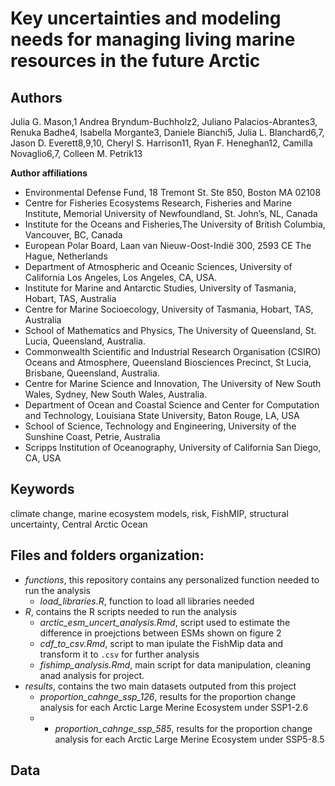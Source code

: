 # Key uncertainties and modeling needs for managing living marine resources in the future Arctic 

## Authors 

Julia G. Mason,1 Andrea Bryndum-Buchholz2, Juliano Palacios-Abrantes3, Renuka Badhe4, Isabella Morgante3, Daniele Bianchi5, Julia L. Blanchard6,7, Jason D. Everett8,9,10, Cheryl S. Harrison11, Ryan F. Heneghan12, Camilla Novaglio6,7, Colleen M. Petrik13

**Author affiliations**

- Environmental Defense Fund, 18 Tremont St. Ste 850, Boston MA 02108
- Centre for Fisheries Ecosystems Research, Fisheries and Marine Institute, Memorial University of Newfoundland, St. John’s, NL, Canada
- Institute for the Oceans and Fisheries,The University of British Columbia, Vancouver, BC, Canada
- European Polar Board, Laan van Nieuw-Oost-Indië 300, 2593 CE The Hague, Netherlands
- Department of Atmospheric and Oceanic Sciences, University of California Los Angeles, Los Angeles, CA, USA.
- Institute for Marine and Antarctic Studies, University of Tasmania, Hobart, TAS, Australia
- Centre for Marine Socioecology, University of Tasmania, Hobart, TAS, Australia
- School of Mathematics and Physics, The University of Queensland, St. Lucia, Queensland, Australia.
- Commonwealth Scientific and Industrial Research Organisation (CSIRO) Oceans and Atmosphere, Queensland Biosciences Precinct, St Lucia, Brisbane, Queensland, Australia. 
- Centre for Marine Science and Innovation, The University of New South Wales, Sydney, New South Wales, Australia.
- Department of Ocean and Coastal Science and Center for Computation and Technology, Louisiana State University, Baton Rouge, LA, USA
- School of Science, Technology and Engineering, University of the Sunshine Coast, Petrie, Australia
- Scripps Institution of Oceanography, University of California San Diego, CA, USA


## Keywords
climate change, marine ecosystem models, risk, FishMIP, structural uncertainty, Central Arctic Ocean

## Files and folders organization:

- *functions*, this repository contains any personalized function needed to run the analysis
  - *load_libraries.R*, function to load all libraries needed
- *R*, contains the R scripts needed to run the analysis
  - *arctic_esm_uncert_analysis.Rmd*, script used to estimate the difference in proejctions between ESMs shown on figure 2
  - *cdf_to_csv.Rmd*, script to man ipulate the FishMip data and transform it to `.csv` for further analysis
  - *fishimp_analysis.Rmd*, main script for data manipulation, cleaning anad analysis for project.
- *results*, contains the two main datasets outputed from this project
  - *proportion_cahnge_ssp_126*, results for the proportion change analysis for each Arctic Large Merine Ecosystem under SSP1-2.6
  -  - *proportion_cahnge_ssp_585*, results for the proportion change analysis for each Arctic Large Merine Ecosystem under SSP5-8.5

## Data
